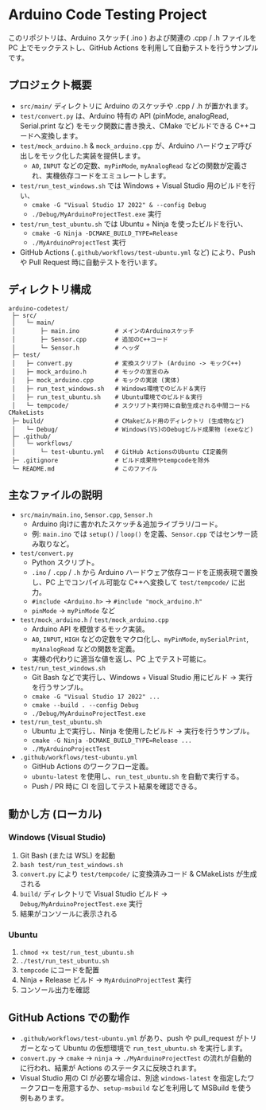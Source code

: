 # Arduino Code Testing Project

このリポジトリは、Arduino スケッチ( .ino ) および関連の .cpp / .h ファイルを PC 上でモックテストし、GitHub Actions を利用して自動テストを行うサンプルです。

## プロジェクト概要

- `src/main/` ディレクトリに Arduino のスケッチや .cpp / .h が置かれます。
- `test/convert.py` は、Arduino 特有の API (pinMode, analogRead, Serial.print など) をモック関数に書き換え、CMake でビルドできる C++コードへ変換します。
- `test/mock_arduino.h` & `mock_arduino.cpp` が、Arduino ハードウェア呼び出しをモック化した実装を提供します。
  - `A0`, `INPUT` などの定数、`myPinMode`, `myAnalogRead` などの関数が定義され、実機依存コードをエミュレートします。
- `test/run_test_windows.sh` では Windows + Visual Studio 用のビルドを行い、
  - `cmake -G "Visual Studio 17 2022" & --config Debug`
  - `./Debug/MyArduinoProjectTest.exe` 実行
- `test/run_test_ubuntu.sh` では Ubuntu + Ninja を使ったビルドを行い、
  - `cmake -G Ninja -DCMAKE_BUILD_TYPE=Release`
  - `./MyArduinoProjectTest` 実行
- GitHub Actions (`.github/workflows/test-ubuntu.yml` など) により、Push や Pull Request 時に自動テストを行います。

## ディレクトリ構成

```plaintext
arduino-codetest/
 ├─ src/
 │   └─ main/
 │       ├─ main.ino          # メインのArduinoスケッチ
 │       ├─ Sensor.cpp        # 追加のC++コード
 │       └─ Sensor.h          # ヘッダ
 ├─ test/
 │   ├─ convert.py            # 変換スクリプト (Arduino -> モックC++)
 │   ├─ mock_arduino.h        # モックの宣言のみ
 │   ├─ mock_arduino.cpp      # モックの実装 (実体)
 │   ├─ run_test_windows.sh   # Windows環境でのビルド＆実行
 │   ├─ run_test_ubuntu.sh    # Ubuntu環境でのビルド＆実行
 │   └─ tempcode/             # スクリプト実行時に自動生成される中間コード& CMakeLists
 ├─ build/                    # CMakeビルド用のディレクトリ (生成物など)
 │   └─ Debug/                # Windows(VS)のDebugビルド成果物 (exeなど)
 ├─ .github/
 │   └─ workflows/
 │       └─ test-ubuntu.yml   # GitHub ActionsのUbuntu CI定義例
 ├─ .gitignore                # ビルド成果物やtempcodeを除外
 └─ README.md                 # このファイル
```

## 主なファイルの説明

- `src/main/main.ino`, `Sensor.cpp`, `Sensor.h`
  - Arduino 向けに書かれたスケッチ＆追加ライブラリ/コード。
  - 例: `main.ino` では `setup()` / `loop()` を定義、`Sensor.cpp` ではセンサー読み取りなど。
- `test/convert.py`
  - Python スクリプト。
  - `.ino` / `.cpp` / `.h` から Arduino ハードウェア依存コードを正規表現で置換し、PC 上でコンパイル可能な C++へ変換して `test/tempcode/` に出力。
  - `#include <Arduino.h>` → `#include "mock_arduino.h"`
  - `pinMode` → `myPinMode` など
- `test/mock_arduino.h` / `test/mock_arduino.cpp`
  - Arduino API を模倣するモック実装。
  - `A0`, `INPUT`, `HIGH` などの定数をマクロ化し、`myPinMode`, `mySerialPrint`, `myAnalogRead` などの関数を定義。
  - 実機の代わりに適当な値を返し、PC 上でテスト可能に。
- `test/run_test_windows.sh`
  - Git Bash などで実行し、Windows + Visual Studio 用にビルド → 実行を行うサンプル。
  - `cmake -G "Visual Studio 17 2022" ...`
  - `cmake --build . --config Debug`
  - `./Debug/MyArduinoProjectTest.exe`
- `test/run_test_ubuntu.sh`
  - Ubuntu 上で実行し、Ninja を使用したビルド → 実行を行うサンプル。
  - `cmake -G Ninja -DCMAKE_BUILD_TYPE=Release ...`
  - `./MyArduinoProjectTest`
- `.github/workflows/test-ubuntu.yml`
  - GitHub Actions のワークフロー定義。
  - `ubuntu-latest` を使用し、`run_test_ubuntu.sh` を自動で実行する。
  - Push / PR 時に CI を回してテスト結果を確認できる。

## 動かし方 (ローカル)

### Windows (Visual Studio)

1. Git Bash (または WSL) を起動
2. `bash test/run_test_windows.sh`
3. `convert.py` により `test/tempcode/` に変換済みコード & CMakeLists が生成される
4. `build/` ディレクトリで Visual Studio ビルド → `Debug/MyArduinoProjectTest.exe` 実行
5. 結果がコンソールに表示される

### Ubuntu

1. `chmod +x test/run_test_ubuntu.sh`
2. `./test/run_test_ubuntu.sh`
3. `tempcode` にコードを配置
4. Ninja + Release ビルド → `MyArduinoProjectTest` 実行
5. コンソール出力を確認

## GitHub Actions での動作

- `.github/workflows/test-ubuntu.yml` があり、push や pull_request がトリガーとなって Ubuntu の仮想環境で `run_test_ubuntu.sh` を実行します。
- `convert.py` → `cmake` → `ninja` → `./MyArduinoProjectTest` の流れが自動的に行われ、結果が Actions のステータスに反映されます。
- Visual Studio 用の CI が必要な場合は、別途 `windows-latest` を指定したワークフローを用意するか、`setup-msbuild` などを利用して MSBuild を使う例もあります。
